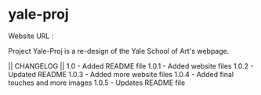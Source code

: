 # yale-proj

Website URL : 

Project Yale-Proj is a re-design of the Yale School of Art's webpage. 

|| CHANGELOG ||
1.0 - Added README file
1.0.1 - Added website files 
1.0.2 - Updated README 
1.0.3 - Added more website files 
1.0.4 - Added final touches and more images
1.0.5 - Updates README file
